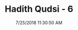 ---
title        : "Hadith Qudsi - 6"
date         : 7/25/2018 11:30:50 AM
draft        : false
type         : "hadith"
layout       : "hadith"
BookCode     : "HDQ"
HadithNumber : "6"
---